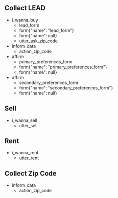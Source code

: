 ## Collect LEAD
* i_wanna_buy
    - lead_form
    - form{"name": "lead_form"}
    - form{"name": null}
    - utter_ask_zip_code
* inform_data
    - action_zip_code
* affirm
    - primary_preferences_form
    - form{"name": "primary_preferences_form"}
    - form{"name": null}
* affirm
    - secondary_preferences_form
    - form{"name": "secondary_preferences_form"}
    - form{"name": null}

## Sell
* i_wanna_sell
    - utter_sell

## Rent
* i_wanna_rent
    - utter_rent

## Collect Zip Code
* inform_data
	- action_zip_code